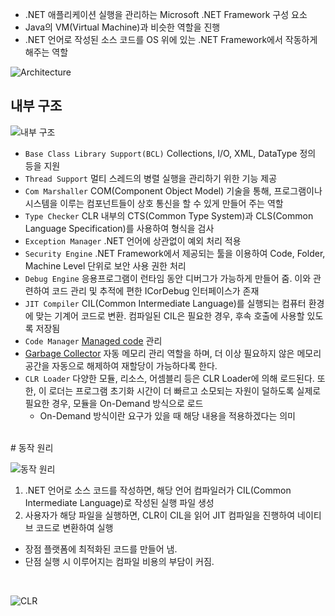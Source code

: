 
- .NET 애플리케이션 실행을 관리하는 Microsoft .NET Framework 구성 요소
- Java의 VM(Virtual Machine)과 비슷한 역할을 진행
- .NET 언어로 작성된 소스 코드를 OS 위에 있는 .NET Framework에서 작동하게 해주는 역할  

![Architecture](https://img1.daumcdn.net/thumb/R1280x0/?scode=mtistory2&fname=https%3A%2F%2Fblog.kakaocdn.net%2Fdn%2Fc14jyH%2FbtqDNoaxbt3%2F5KRpBCMqFkKS4PHERkEnSk%2Fimg.png)
<br>

## 내부 구조

![내부 구조](https://img1.daumcdn.net/thumb/R1280x0/?scode=mtistory2&fname=https%3A%2F%2Fblog.kakaocdn.net%2Fdn%2F2g60y%2FbtqDL3ZgCmo%2FHfh88r4e6PE65kkFvHJPxk%2Fimg.png)  

- `Base Class Library Support(BCL)`
  Collections, I/O, XML, DataType 정의 등을 지원
- `Thread Support`
  멀티 스레드의 병렬 실행을 관리하기 위한 기능 제공
- `Com Marshaller`
  COM(Component Object Model) 기술을 통해, 프로그램이나 시스템을 이루는 컴포넌트들이 상호 통신을 할 수 있게 만들어 주는 역할
- `Type Checker`
  CLR 내부의 CTS(Common Type System)과 CLS(Common Language Specification)를 사용하여 형식을 검사
- `Exception Manager`
  .NET 언어에 상관없이 예외 처리 적용
- `Security Engine`
  .NET Framework에서 제공되는 툴을 이용하여 Code, Folder, Machine Level 단위로 보안 사용 권한 처리
- `Debug Engine`
  응용프로그램이 런타임 동안 디버그가 가능하게 만들어 줌. 이와 관련하여 코드 관리 및 추적에 편한 ICorDebug 인터페이스가 존재
- `JIT Compiler`
  CIL(Common Intermediate Language)를 실행되는 컴퓨터 환경에 맞는 기계어 코드로 변환. 컴파일된 CIL은 필요한 경우, 후속 호출에 사용할 있도록 저장됨
- `Code Manager`
  [Managed code](obsidian://open?vault=MyNote&file=%EC%A7%80%EC%86%8D%EC%A0%81%EC%9C%BC%EB%A1%9C%20%EA%B4%80%EB%A6%AC%2FC%20sharp%20Topics%2FManaged%20code%EC%99%80%20Unmanaged%20code) 관리
- [Garbage Collector](obsidian://open?vault=MyNote&file=%EC%A7%80%EC%86%8D%EC%A0%81%EC%9C%BC%EB%A1%9C%20%EA%B4%80%EB%A6%AC%2FC%20sharp%20Topics%2FGarbage%20Collection)
  자동 메모리 관리 역할을 하며, 더 이상 필요하지 않은 메모리 공간을 자동으로 해제하여 재할당이 가능하다록 한다.
- `CLR Loader`
  다양한 모듈, 리소스, 어셈블리 등은 CLR Loader에 의해 로드된다. 또한, 이 로더는 프로그램 초기화 시간이 더 빠르고 소모되는 자원이 덜하도록 실제로 필요한 경우, 모듈을 On-Demand 방식으로 로드
  - On-Demand 방식이란 요구가 있을 때 해당 내용을 적용하겠다는 의미
<br>
# 동작 원리

![동작 원리](https://img1.daumcdn.net/thumb/R1280x0/?scode=mtistory2&fname=https%3A%2F%2Fblog.kakaocdn.net%2Fdn%2FKqSsI%2FbtqDLESTXjo%2Fiey4K0KK2d8xSpt8iGJZWK%2Fimg.jpg)  
  
1. .NET 언어로 소스 코드를 작성하면, 해당 언어 컴파일러가 CIL(Common Intermediate Language)로 작성된 실행 파일 생성
2. 사용자가 해당 파일을 실행하면, CLR이 CIL을 읽어 JIT 컴파일을 진행하여 네이티브 코드로 변환하여 실행

- 장점
  플랫폼에 최적화된 코드를 만들어 냄.
- 단점
  실행 시 이루어지는 컴파일 비용의 부담이 커짐.
<br>



![CLR](https://media.geeksforgeeks.org/wp-content/uploads/Overview-of-the-.NET-Framework-min.png)  